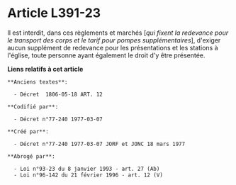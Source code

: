 # Article L391-23

Il est interdit, dans ces règlements et marchés [*qui fixent la redevance pour le transport des corps et le tarif pour pompes
supplémentaires*], d'exiger aucun supplément de redevance pour les présentations et les stations à l'église, toute personne
ayant également le droit d'y être présentée.

**Liens relatifs à cet article**

	**Anciens textes**:

	  - Décret  1806-05-18 ART. 12

	**Codifié par**:

	  - Décret n°77-240 1977-03-07

	**Créé par**:

	  - Décret n°77-240 1977-03-07 JORF et JONC 18 mars 1977

	**Abrogé par**:

	  - Loi n°93-23 du 8 janvier 1993 - art. 27 (Ab)
	  - Loi n°96-142 du 21 février 1996 - art. 12 (V)
